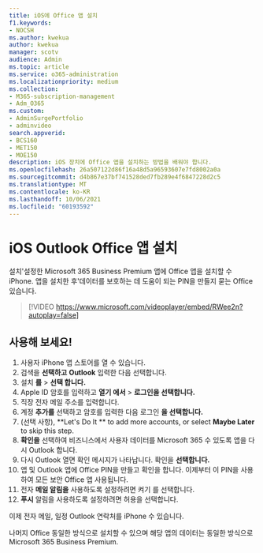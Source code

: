 ```yaml
---
title: iOS에 Office 앱 설치
f1.keywords:
- NOCSH
ms.author: kwekua
author: kwekua
manager: scotv
audience: Admin
ms.topic: article
ms.service: o365-administration
ms.localizationpriority: medium
ms.collection:
- M365-subscription-management
- Adm_O365
ms.custom:
- AdminSurgePortfolio
- adminvideo
search.appverid:
- BCS160
- MET150
- MOE150
description: iOS 장치에 Office 앱을 설치하는 방법을 배워야 합니다.
ms.openlocfilehash: 26a507122d86f16a48d5a96593607e7fd8002a0a
ms.sourcegitcommit: d4b867e37bf741528ded7fb289e4f6847228d2c5
ms.translationtype: MT
ms.contentlocale: ko-KR
ms.lasthandoff: 10/06/2021
ms.locfileid: "60193592"
---
```

# <a name="install-outlook-and-office-apps-on-ios-devices"></a>iOS Outlook Office 앱 설치

설치&#39;설정한 Microsoft 365 Business Premium 앱에 Office 앱을 설치할 수 iPhone. 앱을 설치한 후&#39;데이터를 보호하는 데 도움이 되는 PIN을 만들지 묻는 Office 있습니다.

> [!VIDEO https://www.microsoft.com/videoplayer/embed/RWee2n?autoplay=false]

## <a name="try-it"></a>사용해 보세요!

1. 사용자 iPhone 앱 스토어를 열 수 있습니다.
2. 검색을 **선택하고** **Outlook** 입력한 다음 선택합니다.
3. 설치 **를**   >   **선택 합니다.**
4. Apple ID 암호를 입력하고 **열기 에서**  >   **로그인을 선택합니다.**
5. 직장 전자 메일 주소를 입력합니다.
6. 계정 **추가를** 선택하고 암호를 입력한 다음 로그인 **을 선택합니다.**
7. (선택 사항), **Let's Do It ** to add more accounts, or select  **Maybe Later**  to skip this step.
8. **확인을** 선택하여 비즈니스에서 사용자 데이터를 Microsoft 365 수 있도록 앱을 다시 Outlook 합니다.
9. 다시 Outlook 열면 확인 메시지가 나타납니다. 확인을 **선택합니다.**
10. 앱 및 Outlook 앱에 Office PIN을 만들고 확인을 합니다. 이제부터 이 PIN을 사용하여 모든 보안 Office 앱 사용됩니다.
11. 전자  **메일 알림을**  사용하도록 설정하려면 켜기 를 선택합니다.
12. **푸시** 알림을 사용하도록 설정하려면 허용을 선택합니다.

이제 전자 메일, 일정 Outlook 연락처를 iPhone 수 있습니다.

나머지 Office 동일한 방식으로 설치할 수 있으며 해당 앱의 데이터는 동일한 방식으로 Microsoft 365 Business Premium.